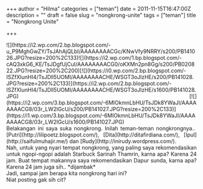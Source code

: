 +++
author = "Hilma"
categories = ["teman"]
date = 2011-11-15T16:47:00Z
description = ""
draft = false
slug = "nongkrong-unite"
tags = ["teman"]
title = "Nongkrong Unite"

+++

<div class="separator" style="clear: both; text-align: justify;">![](https://i2.wp.com/2.bp.blogspot.com/-u_P9MghGwZY/TsJAhAjQLbI/AAAAAAAACGc/KNwVfy9NRRY/s200/PB141026.JPG?resize=200%2C133)![](https://i2.wp.com/1.bp.blogspot.com/-cAQ3xkG6_KE/TsJDgfUjCuI/AAAAAAAACG0/oKXMn2pn8Gg/s200/PB020822.JPG?resize=200%2C200)[![](https://i0.wp.com/2.bp.blogspot.com/-ISZfXIunHI4/TsJDll5UOMI/AAAAAAAACHE/WSGT3oJlzHE/s200/PB141028.JPG?resize=200%2C133)](https://i2.wp.com/2.bp.blogspot.com/-ISZfXIunHI4/TsJDll5UOMI/AAAAAAAACHE/WSGT3oJlzHE/s1600/PB141028.JPG) [![](https://i2.wp.com/3.bp.blogspot.com/-6MIOkmnLbHU/TsJDk8YWaJI/AAAAAAAACG8/03r_LW2lGcU/s200/PB141027.JPG?resize=200%2C133)](https://i1.wp.com/3.bp.blogspot.com/-6MIOkmnLbHU/TsJDk8YWaJI/AAAAAAAACG8/03r_LW2lGcU/s1600/PB141027.JPG)</div><div style="text-align: justify;"></div><div class="separator" style="clear: both; text-align: justify;"></div><div class="separator" style="clear: both; text-align: justify;"></div><div class="separator" style="clear: both; text-align: justify;"></div><div class="separator" style="clear: both; text-align: justify;"></div><div class="separator" style="clear: both; text-align: justify;">Belakangan ini saya suka nongkrong. Inilah teman-teman nongkrongnya..  [Putri](http://lilipoetz.blogspot.com/), [Dita](http://ditafirdiana.com/), [Ipul](http://saifulmuhajir.me/) dan [Rudy](http://inirudy.wordpress.com/).</div><div class="separator" style="clear: both; text-align: justify;">Nah, untuk yang nyari tempat nongkrong, yang paling saya rekomendasikan untuk ngopi-ngopi adalah Starbuck Sarinah Thamrin, karna apa? Karena 24 jam. Buat tempat makannya saya rekomendasikan Dapur sunda, karna apa? Karena 24 jam juga sih.. *dijambak*</div><div class="separator" style="clear: both; text-align: justify;">Jadi, sampai jam berapa kita nongkrong hari ini?</div><div class="separator" style="clear: both; text-align: justify;"></div><div class="separator" style="clear: both; text-align: justify;">Niat posting gak sih cit?</div>

